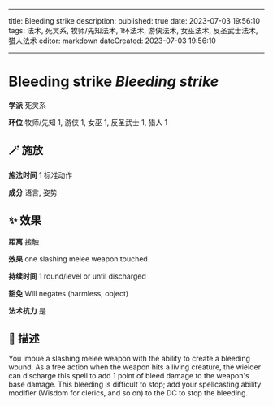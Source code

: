 
---
title: Bleeding strike
description: 
published: true
date: 2023-07-03 19:56:10
tags: 法术, 死灵系, 牧师/先知法术, 1环法术, 游侠法术, 女巫法术, 反圣武士法术, 猎人法术
editor: markdown
dateCreated: 2023-07-03 19:56:10

---

# **Bleeding strike** *Bleeding strike*

**学派** 死灵系 

**环位** 牧师/先知 1, 游侠 1, 女巫 1, 反圣武士 1, 猎人 1

## 🪄 施放

**施法时间** 1 标准动作

**成分** 语言, 姿势

## ✨ 效果  

**距离** 接触 

**效果** one slashing melee weapon touched 

**持续时间** 1 round/level or until discharged 

**豁免** Will negates (harmless, object)

**法术抗力** 是

## 📖 描述

You imbue a slashing melee weapon with the ability to create a bleeding wound. As a free action when the weapon hits a living creature, the wielder can discharge this spell to add 1 point of bleed damage to the weapon's base damage. This bleeding is difficult to stop; add your spellcasting ability modifier (Wisdom for clerics, and so on) to the DC to stop the bleeding.
    